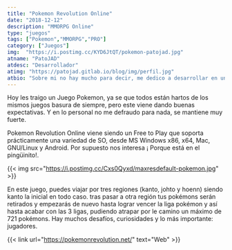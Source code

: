 ```yaml
---
title: "Pokemon Revolution Online"
date: "2018-12-12"
description: "MMORPG Online"
type: "juegos"
tags: ["Pokemon","MMORPG","PRO"]
category: ["Juegos"]
img:  "https://i.postimg.cc/KYD6JtQT/pokemon-patojad.jpg"
atname: "PatoJAD"
atdesc: "Desarrollador"
atimg: "https://patojad.gitlab.io/blog/img/perfil.jpg"
atbio: "Sobre mi no hay mucho para decir, me dedico a desarrollar en una empresa de telecomunicaciones, utilizo linux desde el 2012 y hace años que es mi sistema operativo main. Soy una persona que busca crecer profesionalmente sin dejar de divertirse y hacer lo que me gusta. Siempre digo que cuando un proyecto sale es importante agradecer, por lo cual les recomiendo a todos leer la seccion Agreadecimientos en la cual me tome un tiempito para poder agradecer a todos y cada uno de los que hicieron posible todo esto."
---
```


Hoy les traigo un Juego Pokemon, ya se que todos están hartos de los mismos juegos basura de siempre, pero este viene dando buenas expectativas. Y en lo personal no me defraudo para nada, se mantiene muy fuerte.

Pokemon Revolution Online viene siendo un Free to Play que soporta prácticamente una variedad de SO, desde MS Windows x86, x64, Mac, GNU/Linux y Android. Por supuesto nos interesa ¡ Porque está en el pingüinito!.

{{< img src="https://i.postimg.cc/Cxs0Qyxd/maxresdefault-pokemon.jpg" >}}

En este juego, puedes viajar por tres regiones (kanto, johto y hoenn) siendo kanto la inicial en todo caso. tras pasar a otra región tus pokémons serán retirados y empezarás de nuevo hasta lograr vencer la liga pokémon y así hasta acabar con las 3 ligas, pudiendo atrapar por le camino un máximo de 721 pokémons. Hay muchos desafíos, curiosidades y lo más importante: jugadores.


{{< link url="https://pokemonrevolution.net/" text="Web" >}}
